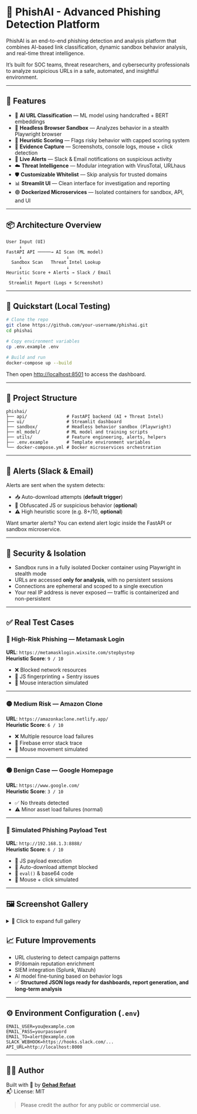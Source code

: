 # 🎯 PhishAI - Advanced Phishing Detection Platform

PhishAI is an end-to-end phishing detection and analysis platform that combines AI-based link classification, dynamic sandbox behavior analysis, and real-time threat intelligence.

It’s built for SOC teams, threat researchers, and cybersecurity professionals to analyze suspicious URLs in a safe, automated, and insightful environment.

---

## 🚀 Features

* 🤖 **AI URL Classification** — ML model using handcrafted + BERT embeddings
* 🧪 **Headless Browser Sandbox** — Analyzes behavior in a stealth Playwright browser
* 🧠 **Heuristic Scoring** — Flags risky behavior with capped scoring system
* 📸 **Evidence Capture** — Screenshots, console logs, mouse + click detection
* 🔔 **Live Alerts** — Slack & Email notifications on suspicious activity
* ☁️ **Threat Intelligence** — Modular integration with VirusTotal, URLhaus
* 🛡️ **Customizable Whitelist** — Skip analysis for trusted domains
* 📊 **Streamlit UI** — Clean interface for investigation and reporting
* 🟣 **Dockerized Microservices** — Isolated containers for sandbox, API, and UI

---

## 📦 Architecture Overview

```
User Input (UI)
     ↓
FastAPI API ─────→ AI Scan (ML model)
     ↓                 ↓
  Sandbox Scan   Threat Intel Lookup
     ↓                 ↓
Heuristic Score + Alerts → Slack / Email
     ↓
 Streamlit Report (Logs + Screenshot)
```

---

## 🧪 Quickstart (Local Testing)

```bash
# Clone the repo
git clone https://github.com/your-username/phishai.git
cd phishai

# Copy environment variables
cp .env.example .env

# Build and run
docker-compose up --build
```

Then open [http://localhost:8501](http://localhost:8501) to access the dashboard.

---

## 📁 Project Structure

```
phishai/
├── api/               # FastAPI backend (AI + Threat Intel)
├── ui/                # Streamlit dashboard
├── sandbox/           # Headless behavior sandbox (Playwright)
├── ml_model/          # ML model and training scripts
├── utils/             # Feature engineering, alerts, helpers
├── .env.example       # Template environment variables
└── docker-compose.yml # Docker microservices orchestration
```

---

## 📧 Alerts (Slack & Email)

Alerts are sent when the system detects:

* 📥 Auto-download attempts (**default trigger**)
* 🧬 Obfuscated JS or suspicious behavior (**optional**)
* ⚠️ High heuristic score (e.g. 8+/10, **optional**)

Want smarter alerts? You can extend alert logic inside the FastAPI or sandbox microservice.

---

## 🔐 Security & Isolation

* Sandbox runs in a fully isolated Docker container using Playwright in stealth mode
* URLs are accessed **only for analysis**, with no persistent sessions
* Connections are ephemeral and scoped to a single execution
* Your real IP address is never exposed — traffic is containerized and non-persistent

---

## ✅ Real Test Cases

### 🔬 High-Risk Phishing — Metamask Login

**URL**: `https://metamasklogin.wixsite.com/stepbystep`  
**Heuristic Score**: `9 / 10`

- ❌ Blocked network resources
- 🧬 JS fingerprinting + Sentry issues
- 👟 Mouse interaction simulated

---

### 🟡 Medium Risk — Amazon Clone

**URL**: `https://amazonkaclone.netlify.app/`  
**Heuristic Score**: `6 / 10`

- ❌ Multiple resource load failures
- 🧬 Firebase error stack trace
- 👟 Mouse movement simulated

---

### 🟢 Benign Case — Google Homepage

**URL**: `https://www.google.com/`  
**Heuristic Score**: `3 / 10`

- ✅ No threats detected
- ⚠️ Minor asset load failures (normal)

---

### 🧪 Simulated Phishing Payload Test

**URL**: `http://192.168.1.3:8888/`  
**Heuristic Score**: `6 / 10`

- 🧠 JS payload execution
- 📅 Auto-download attempt blocked
- 🧬 `eval()` & base64 code
- 👡 Mouse + click simulated

---

## 🖼️ Screenshot Gallery

<details>
<summary>📸 Click to expand full gallery</summary>

| Screenshot | Description |
| ---------- | ----------- |
| ![](sandbox/screenshots/ui.png) | 🧠 Streamlit UI |
| ![](sandbox/screenshots/sandbox fake amazon.png) | 🧪 Fake Amazon in sandbox |
| ![](sandbox/screenshots/sandbox fake amazon 2.png) | 🧪 Fake Amazon - 2nd run |
| ![](sandbox/screenshots/ai+thread intel fake amazon2.png) | 🤖 AI + Threat Intel (Amazon) |
| ![](sandbox/screenshots/ai+thread intel fake amazon.jpeg) | 🧠 AI scan - Fake Amazon (JPEG) |
| ![](sandbox/screenshots/ai + thread intel metamask 2.png) | 🤖 Metamask analysis |
| ![](sandbox/screenshots/ai + thread intel metamask.jpeg) | 🧠 AI + TI - Metamask (JPEG) |
| ![](sandbox/screenshots/sandbox fake metamask login.png) | 🧪 Sandbox - Metamask |
| ![](sandbox/screenshots/sandbox fake metamask login 2.png) | 🔁 Sandbox - Metamask rerun |
| ![](sandbox/screenshots/sandbox fake metamask login 3.png) | 🔁 Sandbox - Metamask 3 |
| ![](sandbox/screenshots/sandbox simulated phishing page.png) | 🧪 Simulated phishing test |
| ![](sandbox/screenshots/sandbox simulated phishing page 2.png) | 🔁 Simulated phishing test 2 |
| ![](sandbox/screenshots/sandbox benign.png) | ✅ Sandbox - Benign case |
| ![](sandbox/screenshots/AI+thread intel benign.png) | ✅ AI Verdict - Benign |
| ![](sandbox/screenshots/AI+thread intel benign 2 .png) | ✅ AI Verdict - Benign (Alt) |
| ![](sandbox/screenshots/AI+thread intel phishing.jpeg) | 🚨 AI Verdict - Phishing (JPEG) |
| ![](sandbox/screenshots/AI+thread intel phishing  2.png) | 🚨 AI + TI - Phishing case |
| ![](sandbox/screenshots/sandbox logs.png) | 🗂️ JSON Log Directory Screenshot |

</details>


## 📈 Future Improvements

* URL clustering to detect campaign patterns
* IP/domain reputation enrichment
* SIEM integration (Splunk, Wazuh)
* AI model fine-tuning based on behavior logs
* ✅ **Structured JSON logs ready for dashboards, report generation, and long-term analysis**

---

## ⚙️ Environment Configuration (`.env`)

```env
EMAIL_USER=you@example.com
EMAIL_PASS=yourpassword
EMAIL_TO=alert@example.com
SLACK_WEBHOOK=https://hooks.slack.com/...
API_URL=http://localhost:8000
```

---

## 🙇‍♀️ Author

Built with 💙 by [**Gehad Refaat**](https://github.com/jihadrefaat)  
📬 License: MIT

> Please credit the author for any public or commercial use.
